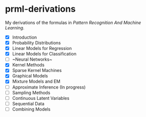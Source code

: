 # prml-derivations

My derivations of the formulas in *Pattern Recognition And Machine Learning*.

- [x] Introduction
- [x] Probability Distributions
- [x] Linear Models for Regression
- [x] Linear Models for Classification
- [ ] ~Neural Networks~
- [x] Kernel Methods
- [x] Sparse Kernel Machines
- [x] Graphical Models
- [x] Mixture Models and EM
- [ ] Approximate Inference (In progress)
- [ ] Sampling Methods
- [ ] Continuous Latent Variables
- [ ] Sequential Data
- [ ] Combining Models
